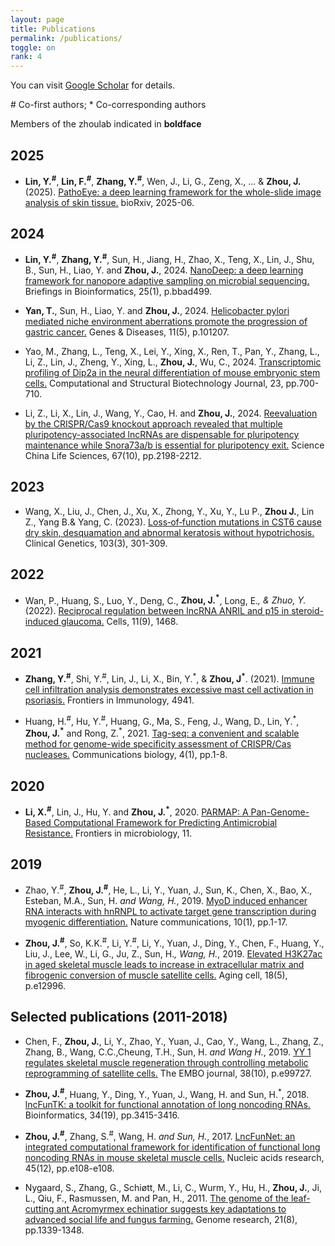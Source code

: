 ```yaml
---
layout: page
title: Publications
permalink: /publications/
toggle: on
rank: 4
---
```


You can visit <a href="https://scholar.google.com.hk/citations?user=cCjdlTgAAAAJ&hl=en">Google Scholar</a> for details.


\# Co-first authors; * Co-corresponding authors<br>

Members of the zhoulab indicated in **boldface**

## 2025

+ **Lin, Y.<sup>#</sup>**, **Lin, F.<sup>#</sup>**, **Zhang, Y.<sup>#</sup>**, Wen, J., Li, G., Zeng, X., ... & **Zhou, J.** (2025). <a href="https://www.biorxiv.org/content/10.1101/2025.06.16.659818v1.abstract">PathoEye: a deep learning framework for the whole-slide image analysis of skin tissue.</a> bioRxiv, 2025-06.

## 2024

+ **Lin, Y.<sup>#</sup>**, **Zhang, Y.<sup>#</sup>**, Sun, H., Jiang, H., Zhao, X., Teng, X., Lin, J., Shu, B., Sun, H., Liao, Y. and **Zhou, J.**, 2024. <a href="https://pubmed.ncbi.nlm.nih.gov/38189540/">NanoDeep: a deep learning framework for nanopore adaptive sampling on microbial sequencing.</a> Briefings in Bioinformatics, 25(1), p.bbad499.

+ **Yan, T.**, Sun, H., Liao, Y. and **Zhou, J.**, 2024. <a href="https://pubmed.ncbi.nlm.nih.gov/38882015/">Helicobacter pylori mediated niche environment aberrations promote the progression of gastric cancer.</a> Genes & Diseases, 11(5), p.101207.

+ Yao, M., Zhang, L., Teng, X., Lei, Y., Xing, X., Ren, T., Pan, Y., Zhang, L., Li, Z., Lin, J., Zheng, Y., Xing, L., **Zhou, J.**, Wu, C., 2024. <a href="https://pubmed.ncbi.nlm.nih.gov/38292475/">Transcriptomic profiling of Dip2a in the neural differentiation of mouse embryonic stem cells.</a> Computational and Structural Biotechnology Journal, 23, pp.700-710.

+ Li, Z., Li, X., Lin, J., Wang, Y., Cao, H. and **Zhou, J.**, 2024. <a href="https://pubmed.ncbi.nlm.nih.gov/38995489/">Reevaluation by the CRISPR/Cas9 knockout approach revealed that multiple pluripotency-associated lncRNAs are dispensable for pluripotency maintenance while Snora73a/b is essential for pluripotency exit.</a> Science China Life Sciences, 67(10), pp.2198-2212.

## 2023

+ Wang, X., Liu, J., Chen, J., Xu, X., Zhong, Y., Xu, Y., Lu P., **Zhou J.**, Lin Z., Yang B.& Yang, C. (2023). <a href="https://pubmed.ncbi.nlm.nih.gov/36371786/">Loss‐of‐function mutations in CST6 cause dry skin, desquamation and abnormal keratosis without hypotrichosis.</a> Clinical Genetics, 103(3), 301-309.

## 2022

+ Wan, P., Huang, S., Luo, Y., Deng, C., **Zhou, J.<sup>*</sup>**, Long, E.<sup>*</sup>, & Zhuo, Y.<sup>*</sup> (2022). <a href="https://pubmed.ncbi.nlm.nih.gov/35563774/">Reciprocal regulation between lncRNA ANRIL and p15 in steroid-induced glaucoma.</a> Cells, 11(9), 1468.

## 2021 

+ **Zhang, Y.<sup>#</sup>**, Shi, Y.<sup>#</sup>, Lin, J., Li, X., Bin, Y.<sup>\*</sup>, & **Zhou, J<sup>*</sup>**. (2021). 
<a href="https://pubmed.ncbi.nlm.nih.gov/34887864/">Immune cell infiltration analysis demonstrates excessive mast cell activation in psoriasis.</a>
 Frontiers in Immunology, 4941.

+ Huang, H.<sup>#</sup>, Hu, Y.<sup>#</sup>, Huang, G., Ma, S., Feng, J., Wang, D., Lin, Y.<sup>\*</sup>, **Zhou, J.<sup>*</sup>** and Rong, Z.<sup>*</sup>, 2021. 
<a href="https://pubmed.ncbi.nlm.nih.gov/34215845/">Tag-seq: a convenient and scalable method for genome-wide specificity assessment of CRISPR/Cas nucleases.</a>
 Communications biology, 4(1), pp.1-8.

## 2020

+ **Li, X.<sup>#</sup>**, Lin, J., Hu, Y. and **Zhou, J.<sup>*</sup>**, 2020. 
<a href="https://pubmed.ncbi.nlm.nih.gov/33193203/">PARMAP: A Pan-Genome-Based Computational Framework for Predicting Antimicrobial Resistance.</a>
 Frontiers in microbiology, 11.

## 2019

+ Zhao, Y.<sup>#</sup>, **Zhou, J.<sup>#</sup>**, He, L., Li, Y., Yuan, J., Sun, K., Chen, X., Bao, X., Esteban, M.A., Sun, H.<sup>*</sup> and Wang, H.<sup>*</sup>, 2019.
 <a href="https://pubmed.ncbi.nlm.nih.gov/31857580/">MyoD induced enhancer RNA interacts with hnRNPL to activate target gene transcription during myogenic differentiation.</a>
 Nature communications, 10(1), pp.1-17.

+ **Zhou, J.<sup>#</sup>**, So, K.K.<sup>#</sup>, Li, Y.<sup>#</sup>, Li, Y., Yuan, J., Ding, Y., Chen, F., Huang, Y., Liu, J., Lee, W., Li, G., Ju, Z., Sun, H.<sup>*</sup>, Wang, H.<sup>*</sup>, 2019.
 <a href="https://pubmed.ncbi.nlm.nih.gov/31325224/">Elevated H3K27ac in aged skeletal muscle leads to increase in extracellular matrix and fibrogenic conversion of muscle satellite cells.</a> 
 Aging cell, 18(5), p.e12996.

## Selected publications (2011-2018)

+ Chen, F., **Zhou, J.**, Li, Y., Zhao, Y., Yuan, J., Cao, Y., Wang, L., Zhang, Z., Zhang, B., Wang, C.C.,Cheung, T.H., Sun, H.<sup>*</sup> and Wang H.<sup>*</sup>, 2019.
 <a href="https://pubmed.ncbi.nlm.nih.gov/30979776/">YY 1 regulates skeletal muscle regeneration through controlling metabolic reprogramming of satellite cells.</a> 
 The EMBO journal, 38(10), p.e99727.

+ **Zhou, J.<sup>#</sup>**, Huang, Y., Ding, Y., Yuan, J., Wang, H. and Sun, H.<sup>*</sup>, 2018. 
 <a href="https://pubmed.ncbi.nlm.nih.gov/29718162/">lncFunTK: a toolkit for functional annotation of long noncoding RNAs.</a> 
 Bioinformatics, 34(19), pp.3415-3416.

+ **Zhou, J.<sup>#</sup>**, Zhang, S.<sup>#</sup>, Wang, H.<sup>*</sup> and Sun, H.<sup>*</sup>, 2017. 
<a href="https://pubmed.ncbi.nlm.nih.gov/28379566/">LncFunNet: an integrated computational framework for identification of functional long noncoding RNAs in mouse skeletal muscle cells.</a> 
Nucleic acids research, 45(12), pp.e108-e108.

+ Nygaard, S., Zhang, G., Schiøtt, M., Li, C., Wurm, Y., Hu, H., **Zhou, J.**, Ji, L., Qiu, F., Rasmussen, M. and Pan, H., 2011. 
<a href="https://pubmed.ncbi.nlm.nih.gov/21719571/">The genome of the leaf-cutting ant Acromyrmex echinatior suggests key adaptations to advanced social life and fungus farming.</a> 
Genome research, 21(8), pp.1339-1348.
